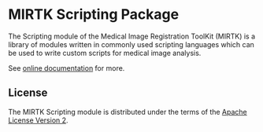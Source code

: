 MIRTK Scripting Package
=======================

The Scripting module of the Medical Image Registration ToolKit (MIRTK) is a
library of modules written in commonly used scripting languages which can
be used to write custom scripts for medical image analysis.

See [online documentation](https://mirtk.github.io/modules/scripting)
for more.


License
-------

The MIRTK Scripting module is distributed under the terms of the
[Apache License Version 2](http://www.apache.org/licenses/LICENSE-2.0).
